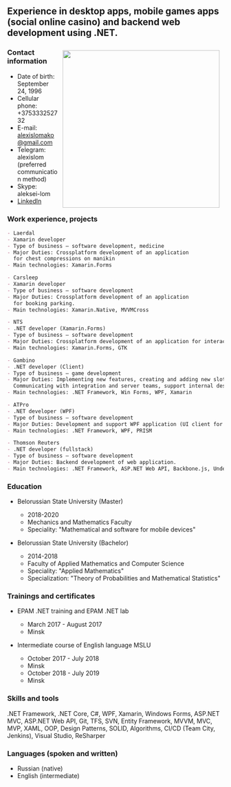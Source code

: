 ## Experience in desktop apps, mobile games apps (social online casino) and backend web development using .NET.

<img src="https://user-images.githubusercontent.com/14113859/63166133-27cca200-c036-11e9-8896-dc441bce7f27.jpg" align="right" width="365" hspace="10" vspace="10">

### Contact information

- Date of birth: September 24, 1996
- Cellular phone: +375333252732
- E-mail: alexislomako@gmail.com
- Telegram: alexislom (preferred communication method)
- Skype: aleksei-lom
- [LinkedIn](https://www.linkedin.com/in/aliaksei-lamaka/)

### Work experience, projects

```markdown
- Laerdal
- Xamarin developer
- Type of business – software development, medicine
- Major Duties: Crossplatform development of an application
  for chest compressions on manikin
- Main technologies: Xamarin.Forms
```

```markdown
- Carsleep
- Xamarin developer
- Type of business – software development
- Major Duties: Crossplatform development of an application
  for booking parking.
- Main technologies: Xamarin.Native, MVVMCross
```

```markdown
- NTS
- .NET developer (Xamarin.Forms)
- Type of business – software development
- Major Duties: Crossplatform development of an application for interacting with cash registers for Windows, Linux and Android platforms.
- Main technologies: Xamarin.Forms, GTK
```

```markdown
- Gambino
- .NET developer (Client)
- Type of business – game development
- Major Duties: Implementing new features, creating and adding new slots, bug fixing.
  Communicating with integration and server teams, support internal desktop tools.
- Main technologies: .NET Framework, Win Forms, WPF, Xamarin
```

```markdown
- ATPro
- .NET developer (WPF)
- Type of business – software development
- Major Duties: Development and support WPF application (UI client for trading)
- Main technologies: .NET Framework, WPF, PRISM
```

```markdown
- Thomson Reuters
- .NET developer (fullstack)
- Type of business – software development
- Major Duties: Backend development of web application.
- Main technologies: .NET Framework, ASP.NET Web API, Backbone.js, Undescore.js, JQuery
```

### Education

* Belorussian State University (Master)
  - 2018-2020
  - Mechanics and Mathematics Faculty
  - Speciality: "Mathematical and software for mobile devices"
  
* Belorussian State University (Bachelor)
  - 2014-2018
  - Faculty of Applied Mathematics and Computer Science
  - Speciality: "Applied Mathematics"
  - Specialization: "Theory of Probabilities and Mathematical Statistics"

### Trainings and certificates
* EPAM .NET training and EPAM .NET lab
  - March 2017 - August 2017
  - Minsk

* Intermediate course of English language MSLU
  - October 2017 - July 2018
  - Minsk
  - October 2018 - July 2019
  - Minsk

### Skills and tools
  .NET Framework, .NET Core, C#, WPF, Xamarin, Windows Forms, ASP.NET MVC, ASP.NET Web API, Git, TFS, SVN, Entity Framework, MVVM, MVC, MVP, XAML, OOP, Design Patterns, SOLID, Algorithms, CI/CD (Team City, Jenkins), Visual Studio, ReSharper

### Languages (spoken and written)

* Russian (native)
* English (intermediate)
